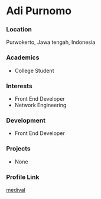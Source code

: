 # Adi Purnomo

### Location

Purwokerto, Jawa tengah, Indonesia

### Academics

- College Student

### Interests

- Front End Developer
- Network Engineering

### Development

- Front End Developer

### Projects

- None

### Profile Link

[medival](https://github.com/medival)
